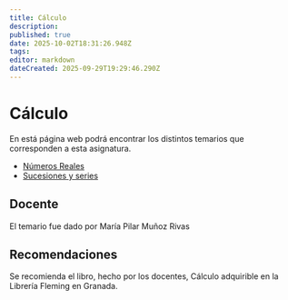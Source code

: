 ```yaml
---
title: Cálculo
description: 
published: true
date: 2025-10-02T18:31:26.948Z
tags: 
editor: markdown
dateCreated: 2025-09-29T19:29:46.290Z
---
```


# Cálculo
En está página web podrá encontrar los distintos temarios que corresponden a esta asignatura.

- [Números Reales](tema1)
- [Sucesiones y series](tema2)



## Docente
El temario fue dado por María Pilar Muñoz Rivas

## Recomendaciones
Se recomienda el libro, hecho por los docentes, Cálculo adquirible en la Librería Fleming en Granada.